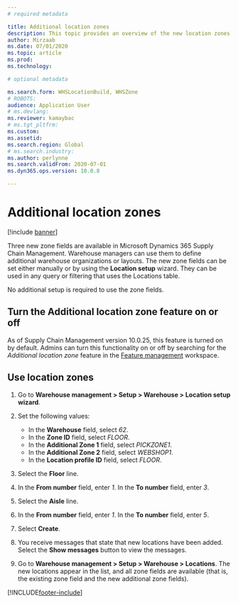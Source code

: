 ```yaml
---
# required metadata

title: Additional location zones
description: This topic provides an overview of the new location zones that have been added to Microsoft Dynamics 365 Supply Chain Management.
author: Mirzaab
ms.date: 07/01/2020
ms.topic: article
ms.prod: 
ms.technology: 

# optional metadata

ms.search.form: WHSLocationBuild, WHSZone
# ROBOTS: 
audience: Application User
# ms.devlang: 
ms.reviewer: kamaybac
# ms.tgt_pltfrm: 
ms.custom: 
ms.assetid: 
ms.search.region: Global
# ms.search.industry: 
ms.author: perlynne
ms.search.validFrom: 2020-07-01
ms.dyn365.ops.version: 10.0.8

---
```


# Additional location zones

[!include [banner](../includes/banner.md)]

Three new zone fields are available in Microsoft Dynamics 365 Supply Chain Management. Warehouse managers can use them to define additional warehouse organizations or layouts. The new zone fields can be set either manually or by using the **Location setup** wizard. They can be used in any query or filtering that uses the Locations table.

No additional setup is required to use the zone fields.

## Turn the Additional location zone feature on or off

As of Supply Chain Management version 10.0.25, this feature is turned on by default. Admins can turn this functionality on or off by searching for the *Additional location zone* feature in the [Feature management](../../../fin-ops-core/fin-ops/get-started/feature-management/feature-management-overview.md) workspace.

## Use location zones

1. Go to **Warehouse management \> Setup \> Warehouse \> Location setup wizard**.
2. Set the following values:

    - In the **Warehouse** field, select _62_.
    - In the **Zone ID** field, select _FLOOR_.
    - In the **Additional Zone 1** field, select _PICKZONE1_.
    - In the **Additional Zone 2** field, select _WEBSHOP1_.
    - In the **Location profile ID** field, select _FLOOR_.

3. Select the **Floor** line.
4. In the **From number** field, enter _1_. In the **To number** field, enter _3_.
5. Select the **Aisle** line.
6. In the **From number** field, enter _1_. In the **To number** field, enter _5_.
7. Select **Create**.
8. You receive messages that state that new locations have been added. Select the **Show messages** button to view the messages.
9. Go to **Warehouse management \> Setup \> Warehouse \> Locations**. The new locations appear in the list, and all zone fields are available (that is, the existing zone field and the new additional zone fields).


[!INCLUDE[footer-include](../../includes/footer-banner.md)]